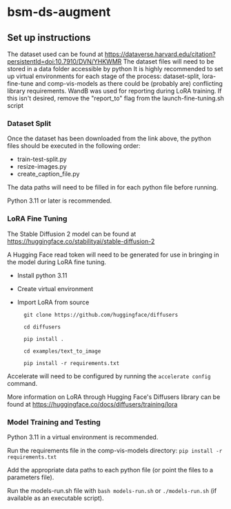# bsm-ds-augment

## Set up instructions

The dataset used can be found at https://dataverse.harvard.edu/citation?persistentId=doi:10.7910/DVN/YHKWMR
The dataset files will need to be stored in a data folder accessible by python
It is highly recommended to set up virtual environments for each stage of the process: dataset-split, lora-fine-tune and comp-vis-models as there could be (probably are) conflicting library requirements.
WandB was used for reporting during LoRA training. If this isn't desired, remove the "report_to" flag from the launch-fine-tuning.sh script

### Dataset Split

Once the dataset has been downloaded from the link above, the python files should be executed in the following order:

- train-test-split.py
- resize-images.py
- create_caption_file.py

The data paths will need to be filled in for each python file before running.

Python 3.11 or later is recommended.

### LoRA Fine Tuning

The Stable Diffusion 2 model can be found at https://huggingface.co/stabilityai/stable-diffusion-2

A Hugging Face read token will need to be generated for use in bringing in the model during LoRA fine tuning. 

- Install python 3.11
- Create virtual environment
- Import LoRA from source

        git clone https://github.com/huggingface/diffusers

        cd diffusers

        pip install .

        cd examples/text_to_image

        pip install -r requirements.txt

Accelerate will need to be configured by running the `accelerate config` command.

More information on LoRA through Hugging Face's Diffusers library can be found at https://huggingface.co/docs/diffusers/training/lora

### Model Training and Testing

Python 3.11 in a virtual environment is recommended.

Run the requirements file in the comp-vis-models directory: `pip install -r requirements.txt`

Add the appropriate data paths to each python file (or point the files to a parameters file).

Run the models-run.sh file with `bash models-run.sh` or `./models-run.sh` (if available as an executable script).
